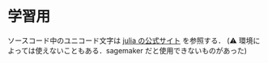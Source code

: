 # 学習用

ソースコード中のユニコード文字は [julia の公式サイト](https://docs.julialang.org/en/v1/manual/unicode-input/) を参照する．
(:warning: 環境によっては使えないこともある．sagemaker だと使用できないものがあった)
